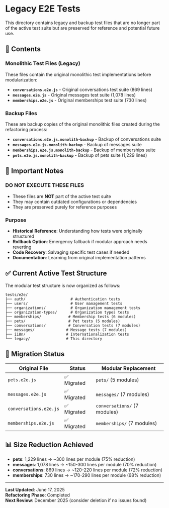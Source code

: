 # Legacy E2E Tests

This directory contains legacy and backup test files that are no longer part of the active test suite but are preserved for reference and potential future use.

## 📁 Contents

### Monolithic Test Files (Legacy)
These files contain the original monolithic test implementations before modularization:

- **`conversations.e2e.js`** - Original conversations test suite (869 lines)
- **`messages.e2e.js`** - Original messages test suite (1,078 lines)  
- **`memberships.e2e.js`** - Original memberships test suite (730 lines)

### Backup Files
These are backup copies of the original monolithic files created during the refactoring process:

- **`conversations.e2e.js.monolith-backup`** - Backup of conversations suite
- **`messages.e2e.js.monolith-backup`** - Backup of messages suite
- **`memberships.e2e.js.monolith-backup`** - Backup of memberships suite
- **`pets.e2e.js.monolith-backup`** - Backup of pets suite (1,229 lines)

## 🚨 Important Notes

### **DO NOT EXECUTE THESE FILES**
- These files are **NOT** part of the active test suite
- They may contain outdated configurations or dependencies
- They are preserved purely for reference purposes

### **Purpose**
- **Historical Reference**: Understanding how tests were originally structured
- **Rollback Option**: Emergency fallback if modular approach needs reverting
- **Code Recovery**: Salvaging specific test cases if needed
- **Documentation**: Learning from original implementation patterns

## ✅ Current Active Test Structure

The modular test structure is now organized as follows:

```
tests/e2e/
├── auth/                    # Authentication tests
├── users/                   # User management tests
├── organizations/           # Organization management tests
├── organization-types/      # Organization types tests
├── memberships/            # Membership tests (6 modules)
├── pets/                   # Pet tests (5 modules)
├── conversations/          # Conversation tests (7 modules)
├── messages/              # Message tests (7 modules)
├── i18n/                  # Internationalization tests
└── legacy/                # This directory
```

## 🔄 Migration Status

| Original File | Status | Modular Replacement |
|---------------|--------|-------------------|
| `pets.e2e.js` | ✅ Migrated | `pets/` (5 modules) |
| `messages.e2e.js` | ✅ Migrated | `messages/` (7 modules) |
| `conversations.e2e.js` | ✅ Migrated | `conversations/` (7 modules) |
| `memberships.e2e.js` | ✅ Migrated | `memberships/` (7 modules) |

## 📊 Size Reduction Achieved

- **pets**: 1,229 lines → ~300 lines per module (75% reduction)
- **messages**: 1,078 lines → ~150-300 lines per module (70% reduction)
- **conversations**: 869 lines → ~120-220 lines per module (72% reduction)
- **memberships**: 730 lines → ~170-290 lines per module (68% reduction)

---
**Last Updated**: June 17, 2025  
**Refactoring Phase**: Completed  
**Next Review**: December 2025 (consider deletion if no issues found) 
